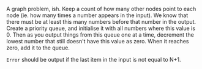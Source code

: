 A graph problem, ish. Keep a count of how many other nodes point to each node (ie. how many times a number appears in the input). We know that there must be at least this many numbers before that number in the output. Create a priority queue, and initialise it with all numbers where this value is 0. Then as you output things from this queue one at a time, decrement the lowest number that still doesn't have this value as zero. When it reaches zero, add it to the queue.

`Error` should be output if the last item in the input is not equal to N+1.
